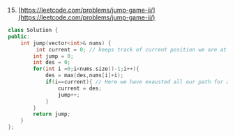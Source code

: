 015. [https://leetcode.com/problems/jump-game-ii/](https://leetcode.com/problems/jump-game-ii/)

```c++
class Solution {
public:
    int jump(vector<int>& nums) {
         int current = 0; // keeps track of current position we are at
        int jump = 0;
        int des = 0;
        for(int i =0;i<nums.size()-1;i++){
            des = max(des,nums[i]+i);
            if(i==current){ // Here we have exausted all our path for a particular index , now we have to choose new path so take another jump
                current = des;
                jump++;
            }
        }
        return jump;
    }
};
```
